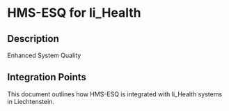 # HMS-ESQ for li_Health

## Description

Enhanced System Quality

## Integration Points

This document outlines how HMS-ESQ is integrated with li_Health systems in Liechtenstein.
